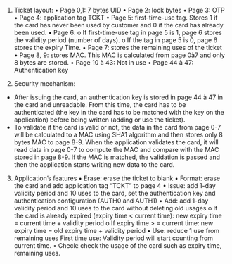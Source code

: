 1. Ticket layout:
• Page 0,1: 7 bytes UID
• Page 2: lock bytes
• Page 3: OTP
• Page 4: application tag TCKT
• Page 5: first-time-use tag. Stores 1 if the card has never been used by customer and 0 if the
card has already been used.
• Page 6:
o If first-time-use tag in page 5 is 1, page 6 stores the validity period (number of days).
o If the tag in page 5 is 0, page 6 stores the expiry Time.
• Page 7: stores the remaining uses of the ticket
• Page 8, 9: stores MAC. This MAC is calculated from page 0à7 and only 8 bytes are stored.
• Page 10 à 43: Not in use
• Page 44 à 47: Authentication key

2. Security mechanism:
- After issuing the card, an authentication key is stored in page 44 à 47 in the card and
unreadable. From this time, the card has to be authenticated (the key in the card has to be
matched with the key on the application) before being written (adding or use the ticket).
- To validate if the card is valid or not, the data in the card from page 0-7 will be calculated to a
MAC using SHA1 algorithm and then stores only 8 bytes MAC to page 8-9. When the
application validates the card, it will read data in page 0-7 to compute the MAC and compare
with the MAC stored in page 8-9. If the MAC is matched, the validation is passed and then the
application starts writing new data to the card.

3. Application’s features
• Erase: erase the ticket to blank
• Format: erase the card and add application tag “TCKT” to page 4
• Issue: add 1-day validity period and 10 uses to the card, set the authentication key and
authentication configuration (AUTH0 and AUTH1)
• Add: add 1-day validity period and 10 uses to the card without deleting old usages
o If the card is already expired (expiry time < current time):
new expiry time = current time + validity period
o If expiry time > = current time:
new expiry time = old expiry time + validity period
• Use: reduce 1 use from remaining uses
First time use: Validity period will start counting from current time.
• Check: check the usage of the card such as expiry time, remaining uses.
